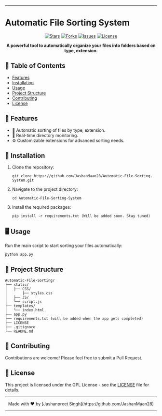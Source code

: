 
---

# Automatic File Sorting System

<!-- <p align="center">
  <img src="your-image-url-here" alt="AutoSort Logo" width="200"/>
</p> -->

<p align="center">
  <a href="https://github.com/JashanMaan28/Automatic-File-Sorting-System/stargazers"><img src="https://img.shields.io/github/stars/JashanMaan28/Automatic-File-Sorting-System?style=flat-square" alt="Stars"></a>
  <a href="https://github.com/JashanMaan28/Automatic-File-Sorting-System/network/members"><img src="https://img.shields.io/github/forks/JashanMaan28/Automatic-File-Sorting-System?style=flat-square" alt="Forks"></a>
  <a href="https://github.com/JashanMaan28/Automatic-File-Sorting-System/issues"><img src="https://img.shields.io/github/issues/JashanMaan28/Automatic-File-Sorting-System?style=flat-square" alt="Issues"></a>
  <a href="https://github.com/JashanMaan28/Automatic-File-Sorting-System/blob/main/LICENSE"><img src="https://img.shields.io/github/license/JashanMaan28/Automatic-File-Sorting-System?style=flat-square" alt="License"></a>
</p>

<p align="center">
  <b>A powerful tool to automatically organize your files into folders based on type, extension.</b>
</p>

## 📑 Table of Contents

- [Features](#-features)
- [Installation](#-installation)
- [Usage](#-usage)
- [Project Structure](#-project-structure)
- [Contributing](#-contributing)
- [License](#-license)

## 🌟 Features

- 📁 Automatic sorting of files by type, extension.
- 🔄 Real-time directory monitoring.
- ⚙️ Customizable extensions for advanced sorting needs.

## 🚀 Installation

1. Clone the repository:
   ```
   git clone https://github.com/JashanMaan28/Automatic-File-Sorting-System.git
   ```

2. Navigate to the project directory:
   ```
   cd Automatic-File-Sorting-System
   ```

3. Install the required packages:
   ```
   pip install -r requirements.txt (Will be added soon. Stay tuned)
   ```

## 🖥️ Usage

Run the main script to start sorting your files automatically:

```
python app.py
```

## 📂 Project Structure

```
Automatic-File-Sorting/
├── static/
│   ├── CSS/
│       ├── styles.css
│   ├── JS/    
│   └── script.js
├── templates/
│   └── index.html
├── app.py
├── requirements.txt (will be added when the app gets completed)
├── LICENSE
├── .gitignore
└── README.md
```

## 🤝 Contributing

Contributions are welcome! Please feel free to submit a Pull Request.

## 📄 License

This project is licensed under the GPL License - see the [LICENSE](LICENSE) file for details.

---

<p align="center">
  Made with ❤️ by [Jashanpreet Singh](https://github.com/JashanMaan28)
</p>

---